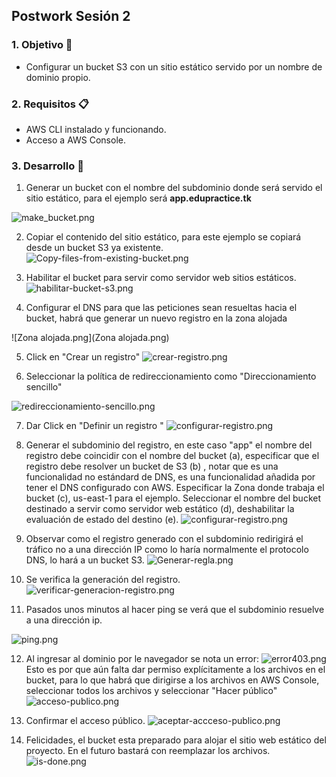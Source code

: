 ## Postwork Sesión 2

### 1. Objetivo :dart:
- Configurar un bucket S3 con un sitio estático servido por un nombre de dominio propio.

### 2. Requisitos :clipboard:
- AWS CLI instalado y funcionando. 
- Acceso a AWS Console.

### 3. Desarrollo :bookmark_tabs:
1. Generar un bucket con el nombre del subdominio donde será servido el sitio estático, para el ejemplo será
**app.edupractice.tk**

![make_bucket.png](make_bucket.png)

2. Copiar el contenido del sitio estático, para este ejemplo se copiará desde un bucket S3 ya existente.
![Copy-files-from-existing-bucket.png](Copy-files-from-existing-bucket.png)

3. Habilitar el bucket para servir como servidor web sitios estáticos.
![habilitar-bucket-s3.png](habilitar-bucket-s3.png)
 
 4. Configurar el DNS para que las peticiones sean resueltas hacia el bucket, habrá que generar un nuevo registro en la zona alojada
 
 ![Zona alojada.png](Zona alojada.png)



5. Click en "Crear un registro"
![crear-registro.png](crear-registro.png)

6. Seleccionar la política de redireccionamiento como "Direccionamiento sencillo"

![redireccionamiento-sencillo.png](redireccionamiento-sencillo.png)



7. Dar Click en "Definir un registro "
![configurar-registro.png](configurar-registro.png)

8. Generar el subdominio del registro, en este caso "app" el nombre del registro debe coincidir con el nombre del bucket (a), especificar que el registro debe resolver un bucket de S3 (b) , notar que es una funcionalidad no estándard de DNS, es una funcionalidad añadida por tener el DNS configurado con AWS. Especificar la Zona donde trabaja el bucket  (c),  us-east-1 para el ejemplo. Seleccionar el nombre del bucket destinado a servir como servidor web estático (d), deshabilitar la evaluación de estado del destino (e).
![configurar-registro.png](configurar-registro.png)

9. Observar como el registro generado con el subdominio redirigirá el tráfico no a una dirección IP como lo haría normalmente el protocolo DNS, lo hará a un bucket S3.
![Generar-regla.png](Generar-regla.png)

10. Se verifica la generación del registro. 
![verificar-generacion-registro.png](verificar-generacion-registro.png)

11. Pasados unos minutos al hacer ping se verá que el subdominio resuelve a una dirección ip.

![ping.png](ping.png)

12. Al ingresar al dominio por le navegador se nota un error:
![error403.png](error403.png)
Esto es por que aún falta dar permiso explícitamente a los archivos en el bucket, para lo que habrá que dirigirse a los archivos en AWS Console, seleccionar todos los archivos y seleccionar "Hacer público"
![acceso-publico.png](acceso-publico.png)

13. Confirmar el acceso público.
![aceptar-accceso-publico.png](aceptar-accceso-publico.png)

14. Felicidades, el bucket esta preparado para alojar el sitio web estático del proyecto. En el futuro bastará con reemplazar los archivos.
![is-done.png](is-done.png)
